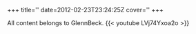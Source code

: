 +++
title=''
date=2012-02-23T23:24:25Z
cover=''
+++

All content belongs to GlennBeck.
{{< youtube LVj74Yxoa2o >}}
